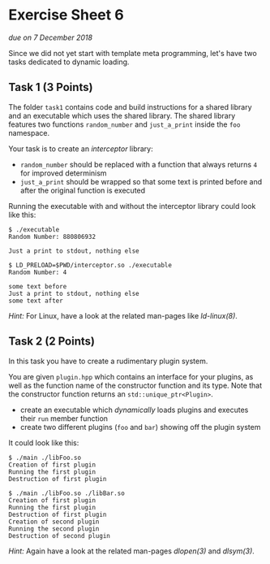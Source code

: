 # Exercise Sheet 6

*due on 7 December 2018*

Since we did not yet start with template meta programming, let's have two tasks dedicated to dynamic loading.

## Task 1 (3 Points)

The folder `task1` contains code and build instructions for a shared library and an executable which uses the shared library.
The shared library features two functions `random_number` and `just_a_print` inside the `foo` namespace.

Your task is to create an *interceptor* library:

- `random_number` should be replaced with a function that always returns `4` for improved determinism
- `just_a_print` should be wrapped so that some text is printed before and after the original function is executed

Running the executable with and without the interceptor library could look like this:

    $ ./executable
    Random Number: 880806932

    Just a print to stdout, nothing else

    $ LD_PRELOAD=$PWD/interceptor.so ./executable
    Random Number: 4

    some text before
    Just a print to stdout, nothing else
    some text after

*Hint:* For Linux, have a look at the related man-pages like *ld-linux(8)*.

## Task 2 (2 Points)

In this task you have to create a rudimentary plugin system.

You are given `plugin.hpp` which contains an interface for your plugins, as well as the function name of the constructor function and its type.
Note that the constructor function returns an `std::unique_ptr<Plugin>`.

- create an executable which *dynamically* loads plugins and executes their `run` member function
- create two different plugins (`foo` and `bar`) showing off the plugin system

It could look like this:

    $ ./main ./libFoo.so
    Creation of first plugin
    Running the first plugin
    Destruction of first plugin

    $ ./main ./libFoo.so ./libBar.so
    Creation of first plugin
    Running the first plugin
    Destruction of first plugin
    Creation of second plugin
    Running the second plugin
    Destruction of second plugin

*Hint:* Again have a look at the related man-pages *dlopen(3)* and *dlsym(3)*.
